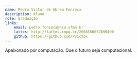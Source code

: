 ```yaml
---
name: Pedro Victor de Abreu Fonseca
description: Aluno
role: Graduação
links:
	email: pedro.fonseca@nca.ufma.br 
	lattes: http://lattes.cnpq.br/2068556057699400
	github: https://github.com/Pvictox
---
```



Apaixonado por computação. Que o futuro seja computacional. 